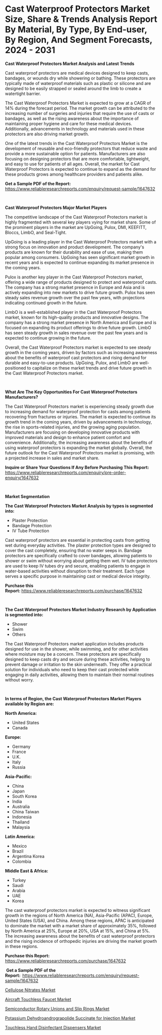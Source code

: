 <p><h1>Cast Waterproof Protectors Market Size, Share & Trends Analysis Report By Material, By Type, By End-user, By Region, And Segment Forecasts, 2024 - 2031</h1></p><p><strong>Cast Waterproof Protectors Market Analysis and Latest Trends</strong></p>
<p><p>Cast waterproof protectors are medical devices designed to keep casts, bandages, or wounds dry while showering or bathing. These protectors are typically made of waterproof materials such as plastic or silicone and are designed to be easily strapped or sealed around the limb to create a watertight barrier.</p><p>The Cast Waterproof Protectors Market is expected to grow at a CAGR of 14% during the forecast period. The market growth can be attributed to the increasing number of surgeries and injuries that require the use of casts or bandages, as well as the rising awareness about the importance of maintaining proper hygiene and care for these medical devices. Additionally, advancements in technology and materials used in these protectors are also driving market growth.</p><p>One of the latest trends in the Cast Waterproof Protectors Market is the development of reusable and eco-friendly protectors that reduce waste and provide a more sustainable option for patients. Manufacturers are also focusing on designing protectors that are more comfortable, lightweight, and easy to use for patients of all ages. Overall, the market for Cast Waterproof Protectors is expected to continue to expand as the demand for these products grows among healthcare providers and patients alike.</p></p>
<p><strong>Get a Sample PDF of the Report:&nbsp;</strong> <a href="https://www.reliableresearchreports.com/enquiry/request-sample/1647632">https://www.reliableresearchreports.com/enquiry/request-sample/1647632</a></p>
<p>&nbsp;</p>
<p><strong>Cast Waterproof Protectors Major Market Players</strong></p>
<p><p>The competitive landscape of the Cast Waterproof Protectors market is highly fragmented with several key players vying for market share. Some of the prominent players in the market are UpGoing, Pulox, DMI, KEEFITT, Bloccs, LimbO, and Seal-Tight.</p><p>UpGoing is a leading player in the Cast Waterproof Protectors market with a strong focus on innovation and product development. The company's products are known for their durability and ease of use, making them popular among consumers. UpGoing has seen significant market growth in recent years and is expected to continue expanding its market presence in the coming years.</p><p>Pulox is another key player in the Cast Waterproof Protectors market, offering a wide range of products designed to protect and waterproof casts. The company has a strong market presence in Europe and Asia and is actively expanding into new markets to drive future growth. Pulox has seen steady sales revenue growth over the past few years, with projections indicating continued growth in the future.</p><p>LimbO is a well-established player in the Cast Waterproof Protectors market, known for its high-quality products and innovative designs. The company has a strong market presence in North America and Europe and is focused on expanding its product offerings to drive future growth. LimbO has seen steady growth in sales revenue over the past few years and is expected to continue growing in the future.</p><p>Overall, the Cast Waterproof Protectors market is expected to see steady growth in the coming years, driven by factors such as increasing awareness about the benefits of waterproof cast protectors and rising demand for durable and easy-to-use products. UpGoing, Pulox, and LimbO are well-positioned to capitalize on these market trends and drive future growth in the Cast Waterproof Protectors market.</p></p>
<p>&nbsp;</p>
<p><strong>What Are The Key Opportunities For Cast Waterproof Protectors Manufacturers?</strong></p>
<p><p>The Cast Waterproof Protectors market is experiencing steady growth due to increasing demand for waterproof protection for casts among patients recovering from fractures or injuries. The market is expected to continue its growth trend in the coming years, driven by advancements in technology, the rise in sports-related injuries, and the growing aging population. Manufacturers are focusing on developing innovative products with improved materials and design to enhance patient comfort and convenience. Additionally, the increasing awareness about the benefits of using waterproof protectors is expanding the market globally. Overall, the future outlook for the Cast Waterproof Protectors market is promising, with a projected increase in sales and market share.</p></p>
<p><strong>Inquire or Share Your Questions If Any Before Purchasing This Report:</strong> <a href="https://www.reliableresearchreports.com/enquiry/pre-order-enquiry/1647632">https://www.reliableresearchreports.com/enquiry/pre-order-enquiry/1647632</a></p>
<p>&nbsp;</p>
<p><strong>Market Segmentation</strong></p>
<p><strong>The Cast Waterproof Protectors Market Analysis by types is segmented into:</strong></p>
<p><ul><li>Plaster Protection</li><li>Bandage Protection</li><li>IV Tube Protection</li></ul></p>
<p><p>Cast waterproof protectors are essential in protecting casts from getting wet during everyday activities. The plaster protection types are designed to cover the cast completely, ensuring that no water seeps in. Bandage protectors are specifically crafted to cover bandages, allowing patients to shower or swim without worrying about getting them wet. IV tube protectors are used to keep IV tubes dry and secure, enabling patients to engage in water-based activities without disruption to their treatment. Each type serves a specific purpose in maintaining cast or medical device integrity.</p></p>
<p><strong>Purchase this Report:&nbsp;</strong><a href="https://www.reliableresearchreports.com/purchase/1647632">https://www.reliableresearchreports.com/purchase/1647632</a></p>
<p>&nbsp;</p>
<p><strong>The Cast Waterproof Protectors Market Industry Research by Application is segmented into:</strong></p>
<p><ul><li>Shower</li><li>Swim</li><li>Others</li></ul></p>
<p><p>The Cast Waterproof Protectors market application includes products designed for use in the shower, while swimming, and for other activities where moisture may be a concern. These protectors are specifically designed to keep casts dry and secure during these activities, helping to prevent damage or irritation to the skin underneath. They offer a practical solution for individuals who need to keep their cast protected while engaging in daily activities, allowing them to maintain their normal routines without worry.</p></p>
<p>&nbsp;</p>
<p><strong>In terms of Region, the Cast Waterproof Protectors Market Players available by Region are:</strong></p>
<p>
    <p> <strong> North America: </strong>
        <ul>
            <li>United States</li>
            <li>Canada</li>
        </ul>
        </p> 
    <p> <strong> Europe: </strong>
        <ul>
            <li>Germany</li>
            <li>France</li>
            <li>U.K.</li>
            <li>Italy</li>
            <li>Russia</li>
        </ul>
        </p> 
    <p> <strong> Asia-Pacific: </strong>
        <ul>
            <li>China</li>
            <li>Japan</li>
            <li>South Korea</li>
            <li>India</li>
            <li>Australia</li>
            <li>China Taiwan</li>
            <li>Indonesia</li>
            <li>Thailand</li>
            <li>Malaysia</li>
        </ul>
        </p> 
    <p> <strong> Latin America: </strong>
        <ul>
            <li>Mexico</li>
            <li>Brazil</li>
            <li>Argentina Korea</li>
            <li>Colombia</li>
        </ul>
        </p> 
    <p> <strong> Middle East & Africa: </strong>
        <ul>
            <li>Turkey</li>
            <li>Saudi</li>
            <li>Arabia</li>
            <li>UAE</li>
            <li>Korea</li>
        </ul>
    </p>
    </p>
<p><p>The cast waterproof protectors market is expected to witness significant growth in the regions of North America (NA), Asia-Pacific (APAC), Europe, United States (USA), and China. Among these regions, APAC is anticipated to dominate the market with a market share of approximately 35%, followed by North America at 25%, Europe at 20%, USA at 15%, and China at 5%. The increasing awareness about the benefits of cast waterproof protectors and the rising incidence of orthopedic injuries are driving the market growth in these regions.</p></p>
<p><strong>Purchase this Report: </strong><a href="https://www.reliableresearchreports.com/purchase/1647632">https://www.reliableresearchreports.com/purchase/1647632</a></p>
<p>&nbsp;<strong>Get a Sample PDF of the Report:&nbsp;&nbsp;</strong><a href="https://www.reliableresearchreports.com/enquiry/request-sample/1647632">https://www.reliableresearchreports.com/enquiry/request-sample/1647632</a></p>
<p><strong></strong></p>
<p><p><a href="https://view.publitas.com/reportprime-1/cellulose-nitrates-market-size-global-industry-overview-market-segmentation-and-forecast-2024-to-2031/">Cellulose Nitrates Market</a></p><p><a href="https://issuu.com/reportprime-2/docs/aircraft-touchless-faucet-market-size-2030.pptx">Aircraft Touchless Faucet Market</a></p><p><a href="https://issuu.com/reportprime-2/docs/semiconductor-rotary-unions-and-slip-rings-market-">Semiconductor Rotary Unions and Slip Rings Market</a></p><p><a href="https://unruly-ladybug-44b.notion.site/Potassium-Dehydroandrograpolide-Succinate-for-Injection-Market-Size-Growth-Outlook-from-2024-to-203-2e97cf3f346b46649ff7bdbef651baf6">Potassium Dehydroandrograpolide Succinate for Injection Market</a></p><p><a href="https://github.com/guneycigdem35/Market-Research-Report-List-2/blob/main/touchless-hand-disinfectant-dispensers-market.md">Touchless Hand Disinfectant Dispensers Market</a></p></p>